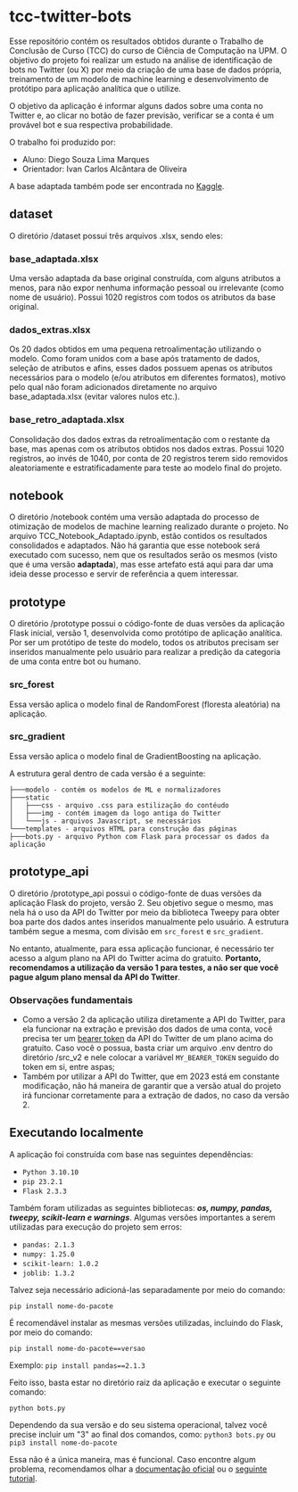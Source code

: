 # tcc-twitter-bots
Esse repositório contém os resultados obtidos durante o Trabalho de Conclusão de Curso (TCC) do curso de Ciência de Computação na UPM. O objetivo do projeto foi realizar um estudo na análise de identificação de bots no Twitter (ou X) por meio da criação de uma base de dados própria, treinamento de um modelo de machine learning e desenvolvimento de protótipo para aplicação analítica que o utilize.

O objetivo da aplicação é informar alguns dados sobre uma conta no Twitter e, ao clicar no botão de fazer previsão, verificar se a conta é um provável bot e sua respectiva probabilidade.

O trabalho foi produzido por:
- Aluno: Diego Souza Lima Marques
- Orientador: Ivan Carlos Alcântara de Oliveira

A base adaptada também pode ser encontrada no [Kaggle](https://www.kaggle.com/datasets/diegoslmarques/dataset-para-deteco-de-bots-no-twitter).

## dataset
O diretório /dataset possui três arquivos .xlsx, sendo eles:

### base_adaptada.xlsx

Uma versão adaptada da base original construída, com alguns atributos a menos, para não expor nenhuma informação pessoal ou irrelevante (como nome de usuário). Possui 1020 registros com todos os atributos da base original.

### dados_extras.xlsx

Os 20 dados obtidos em uma pequena retroalimentação utilizando o modelo. Como foram unidos com a base após tratamento de dados, seleção de atributos e afins, esses dados possuem apenas os atributos necessários para o modelo (e/ou atributos em diferentes formatos), motivo pelo qual não foram adicionados diretamente no arquivo base_adaptada.xlsx (evitar valores nulos etc.).

### base_retro_adaptada.xlsx

Consolidação dos dados extras da retroalimentação com o restante da base, mas apenas com os atributos obtidos nos dados extras. Possui 1020 registros, ao invés de 1040, por conta de 20 registros terem sido removidos aleatoriamente e estratificadamente para teste ao modelo final do projeto.

## notebook
O diretório /notebook contém uma versão adaptada do processo de otimização de modelos de machine learning realizado durante o projeto. No arquivo TCC_Notebook_Adaptado.ipynb, estão contidos os resultados consolidados e adaptados. Não há garantia que esse notebook será executado com sucesso, nem que os resultados serão os mesmos (visto que é uma versão __adaptada__), mas esse artefato está aqui para dar uma ideia desse processo e servir de referência a quem interessar.

## prototype
O diretório /prototype possui o código-fonte de duas versões da aplicação Flask inicial, versão 1, desenvolvida como protótipo de aplicação analítica. Por ser um protótipo de teste do modelo, todos os atributos precisam ser inseridos manualmente pelo usuário para realizar a predição da categoria de uma conta entre bot ou humano.

### src_forest
Essa versão aplica o modelo final de RandomForest (floresta aleatória) na aplicação.

### src_gradient
Essa versão aplica o modelo final de GradientBoosting na aplicação.

A estrutura geral dentro de cada versão é a seguinte:

```
├───modelo - contém os modelos de ML e normalizadores
├───static
│   ├───css - arquivo .css para estilização do contéudo
│   ├───img - contém imagem da logo antiga do Twitter
│   └───js - arquivos Javascript, se necessários
└───templates - arquivos HTML para construção das páginas
├───bots.py - arquivo Python com Flask para processar os dados da aplicação
```

## prototype_api
O diretório /prototype_api possui o código-fonte de duas versões da aplicação Flask do projeto, versão 2. Seu objetivo segue o mesmo, mas nela há o uso da API do Twitter por meio da biblioteca Tweepy para obter boa parte dos dados antes inseridos manualmente pelo usuário. A estrutura também segue a mesma, com divisão em ``src_forest`` e ``src_gradient``.

No entanto, atualmente, para essa aplicação funcionar, é necessário ter acesso a algum plano na API do Twitter acima do gratuito. <strong>Portanto, recomendamos a utilização da versão 1 para testes, a não ser que você pague algum plano mensal da API do Twitter</strong>.

### <strong>Observações fundamentais</strong>
* Como a versão 2 da aplicação utiliza diretamente a API do Twitter, para ela funcionar na extração e previsão dos dados de uma conta, você precisa ter um [bearer token](https://developer.twitter.com/en/docs/authentication/oauth-2-0/bearer-tokens) da API do Twitter de um plano acima do gratuito. Caso você o possua, basta criar um arquivo .env dentro do diretório /src_v2 e nele colocar a variável `MY_BEARER_TOKEN` seguido do token em si, entre aspas;
* Também por utilizar a API do Twitter, que em 2023 está em constante modificação, não há maneira de garantir que a versão atual do projeto irá funcionar corretamente para a extração de dados, no caso da versão 2.

## Executando localmente
A aplicação foi construída com base nas seguintes dependências:
* `Python 3.10.10`
* `pip 23.2.1`
* `Flask 2.3.3`

Também foram utilizadas as seguintes bibliotecas: <strong>*os, numpy, pandas, tweepy, scikit-learn e warnings*</strong>. 
Algumas versões importantes a serem utilizadas para execução do projeto sem erros:
* `pandas: 2.1.3`
* `numpy: 1.25.0`
* `scikit-learn: 1.0.2`
* `joblib: 1.3.2`

Talvez seja necessário adicioná-las separadamente por meio do comando:

`pip install nome-do-pacote`

É recomendável instalar as mesmas versões utilizadas, incluindo do Flask, por meio do comando:

`pip install nome-do-pacote==versao`

Exemplo: `pip install pandas==2.1.3`

Feito isso, basta estar no diretório raiz da aplicação e executar o seguinte comando:

`python bots.py`

Dependendo da sua versão e do seu sistema operacional, talvez você precise incluir um "3" ao final dos comandos, como: `python3 bots.py` ou `pip3 install nome-do-pacote`

Essa não é a única maneira, mas é funcional. Caso encontre algum problema, recomendamos olhar a [documentação oficial](https://flask.palletsprojects.com/en/3.0.x/quickstart/) ou o [seguinte tutorial](https://www.geeksforgeeks.org/how-to-run-a-flask-application/).
